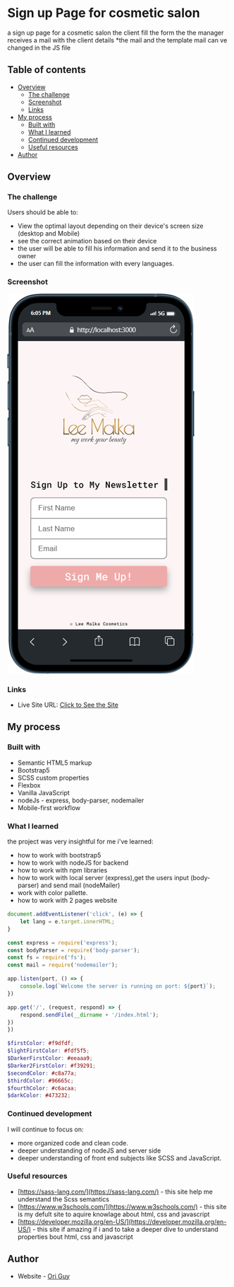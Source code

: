 # Sign up Page for cosmetic salon

a sign up page for a cosmetic salon the client fill the form the the manager receives a mail with the client details
*the mail and the template mail can ve changed in the JS file

## Table of contents

- [Overview](#overview)
  - [The challenge](#the-challenge)
  - [Screenshot](#screenshot)
  - [Links](#links)
- [My process](#my-process)
  - [Built with](#built-with)
  - [What I learned](#what-i-learned)
  - [Continued development](#continued-development)
  - [Useful resources](#useful-resources)
- [Author](#author)

## Overview

### The challenge

Users should be able to:

- View the optimal layout depending on their device's screen size (desktop and Mobile)
- see the correct animation based on their device
- the user will be able to fill his information and send it to the business owner
- the user can fill the information with every languages.

### Screenshot

![screenshot of the website](/public/images/mobile.png)

### Links

- Live Site URL: [ Click to See the Site](https://firstsignuppageoriguy.netlify.app/)

## My process

### Built with

- Semantic HTML5 markup
- Bootstrap5
- SCSS custom properties
- Flexbox
- Vanilla JavaScript
- nodeJs - express, body-parser, nodemailer
- Mobile-first workflow

### What I learned

the project was very insightful for me i've learned:

- how to work with bootstrap5
- how to work with nodeJS for backend
- how to work with npm libraries
- how to work with local server (express),get the users input (body-parser) and send mail (nodeMailer)
- work with color pallette.
- how to work with 2 pages website

```JavaScript
document.addEventListener('click', (e) => {
    let lang = e.target.innerHTML;
}
```

```JavaScript
const express = require('express');
const bodyParser = require('body-parser');
const fs = require('fs');
const mail = require('nodemailer');
```
```JavaScript
app.listen(port, () => {
    console.log(`Welcome the server is running on port: ${port}`);
})
```
```JavaScript
app.get('/', (request, respond) => {
    respond.sendFile(__dirname + '/index.html');
})
})
```
```SCSS
$firstColor: #f9dfdf;
$lightFirstColor: #fdf5f5;
$DarkerFirstColor: #eeaaa9;
$Darker2FirstColor: #f39291;
$secondColor: #c8a77a;
$thirdColor: #96665c;
$fourthColor: #c6acaa;
$darkColor: #473232;

```

### Continued development

I will continue to focus on:

- more organized code and clean code.
- deeper understanding of nodeJS and server side
- deeper understanding of front end subjects like SCSS and JavaScript.

### Useful resources

- [https://sass-lang.com/](https://sass-lang.com/) - this site help me understand the Scss semantics
- [https://www.w3schools.com/](https://www.w3schools.com/) - this site is my defult site to aquire knowlage about html, css and javascript
- [https://developer.mozilla.org/en-US/](https://developer.mozilla.org/en-US/) - this site if amazing if i and to take a deeper dive to understand properties bout html, css and javascript

## Author

- Website - [Ori Guy](https://github.com/origuy)
